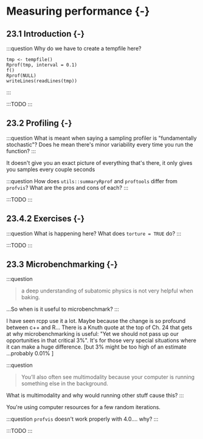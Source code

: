 # Measuring performance {-}

## 23.1 Introduction {-}

:::question
Why do we have to create a tempfile here?

```
tmp <- tempfile()
Rprof(tmp, interval = 0.1)
f()
Rprof(NULL)
writeLines(readLines(tmp))
```
:::

:::TODO
:::


## 23.2 Profiling {-}

:::question
What is meant when saying a sampling profiler is "fundamentally stochastic"? Does he mean there's minor variability every time you run the function?
:::

It doesn't give you an exact picture of everything that's there, it only gives you samples every couple seconds


:::question
How does `utils::summaryRprof` and `proftools` differ from `profvis`? What are the pros and cons of each?
:::

:::TODO
:::

## 23.4.2 Exercises {-}

:::question
What is happening here? What does `torture = TRUE` do?
:::

:::TODO
:::

## 23.3 Microbenchmarking {-}

:::question
> a deep understanding of subatomic physics is not very helpful when baking.

...So when is it useful to microbenchmark?
:::

I have seen rcpp use it a lot. Maybe because the change is so profound between c++ and R... There is a Knuth quote at the top of Ch. 24 that gets at why microbenchmarking is useful: "Yet we should not pass up our opportunities in that critical 3%". It's for those very special situations where it can make a huge difference. [but 3% might be too high of an estimate ...probably 0.01% ]

:::question
> You’ll also often see multimodality because your computer is running something else in the background.

What is multimodality and why would running other stuff cause this?
:::

You're using computer resources for a few random iterations.

:::question
`profvis` doesn't work properly with 4.0.... why?
:::

:::TODO
:::

